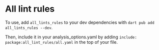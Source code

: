 # All lint rules

To use, add `all_lints_rules` to your dev dependencies with `dart pub add all_lints_rules --dev`.

Then, include it in your analysis_options.yaml by adding `include: package:all_lint_rules/all.yaml` in the top of your file.
